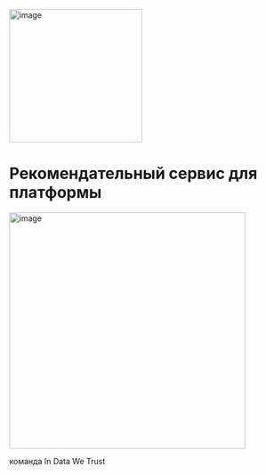 <img width="239" alt="image" src="https://user-images.githubusercontent.com/57654086/234070777-b0504767-5984-4a6e-81cf-ade2a467054c.png">

# Рекомендательный сервис для платформы
<img width="424" alt="image" src="https://user-images.githubusercontent.com/57654086/234070978-e36d0373-ac65-4a9c-a029-61164b4a38ba.png">

команда
In Data We Trust
